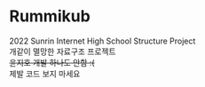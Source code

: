 # Rummikub
2022 Sunrin Internet High School Structure Project<br>
개같이 멸망한 자료구조 프로젝트<br>
<s>윤지호 개발 하나도 안함 :(</s><br>
제발 코드 보지 마세요

